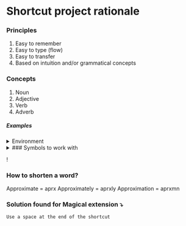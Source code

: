 # Shortcut project rationale

### Principles
1. Easy to remember
2. Easy to type (flow)
3. Easy to transfer
4. Based on intuition and/or grammatical concepts

### Concepts
1. Noun
2. Adjective
3. Verb
4. Adverb

##### Examples

<details> 
<summary>Environment</summary>
Environmentalism
Environmental
Environmentally
</details>


<details> 
<summary>### Symbols to work with </summary>
</details>

!

### How to shorten a word?
Approximate = aprx
Approximately = aprxly
Approximation = aprxmn 

### Solution found for Magical extension ⤵️
    Use a space at the end of the shortcut